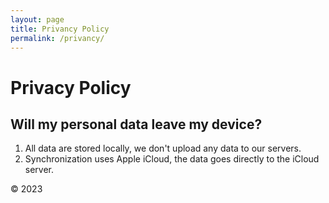 ```yaml
---
layout: page
title: Privancy Policy
permalink: /privancy/
---
```

# Privacy Policy
## Will my personal data leave my device?
1. All data are stored locally, we don't upload any data to our servers.
2. Synchronization uses Apple iCloud, the data goes directly to the iCloud server.


© 2023